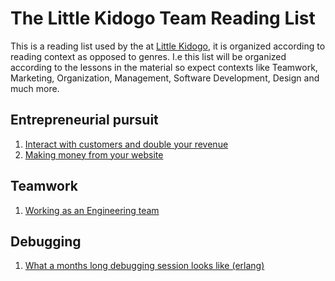 # The Little Kidogo Team Reading List

This is a reading list used by the at [Little Kidogo](https://littlekidogo.co.za), it is organized according to reading context as opposed to genres.
I.e this list will be organized according to the lessons in the material so expect contexts like Teamwork, Marketing, Organization, Management, Software Development, Design and much more.

## Entrepreneurial pursuit 
1. [Interact with customers and double your revenue](https://medium.com/swlh/how-i-doubled-my-revenue-by-breaking-up-with-amazon-bd2718b405ae)
2. [Making money from your website](https://entrepreneurs.maqtoob.com/10-easy-ways-to-immediately-profit-from-your-online-business-2973725ae9a0)


## Teamwork
1. [Working as an Engineering team](https://robots.thoughtbot.com/making-decisions-and-keeping-a-product-team-firing-on-all-cylinders)

## Debugging 
1. [What a months long debugging session looks like (erlang)](https://blog.heroku.com/logplex-down-the-rabbit-hole) 
